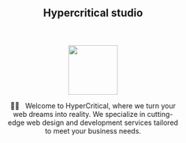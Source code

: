 
<section class="readme" style="display:grid">

# <p align="center">Hypercritical studio</p>

<p align="center">
<img style="height: 100px; margin:0 auto;display:block" src="https://github.com/Hypercritical-studio/.github/assets/43224578/069850fb-dd1f-49ec-8578-d8c8ae644787"/>
</p>

<p style="width: 70%; margin: 0 auto; text-align: center;">
  🙋‍♀️ &nbsp; Welcome to HyperCritical, where we turn your web dreams into reality. We specialize in cutting-edge web design and development services tailored to meet your business needs.
</p>

